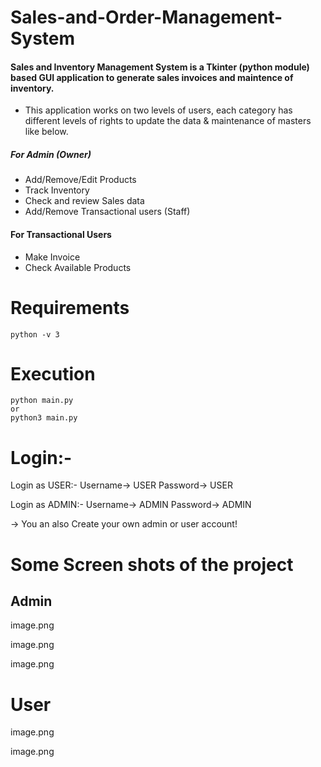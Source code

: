 # Sales-and-Order-Management-System

#### Sales and Inventory Management System is a Tkinter (python module) based GUI application to generate sales invoices and maintence of inventory.

*	This application works on two levels of users, each category has different levels of rights to update the data & maintenance of masters like below.

##### For Admin (Owner)
*	Add/Remove/Edit Products
*	Track Inventory
*	Check and review Sales data
*	Add/Remove Transactional users (Staff) 

#### For Transactional Users
*	Make Invoice
*	Check Available Products

# Requirements
```
python -v 3
```

# Execution
```
python main.py
or
python3 main.py
```
# Login:-

Login as USER:-
Username-> USER
Password-> USER

Login as ADMIN:-
Username-> ADMIN
Password-> ADMIN

-> You an also Create your own admin or user account!

# Some Screen shots of the project

## Admin
image.png

image.png

image.png


# User
image.png

image.png


